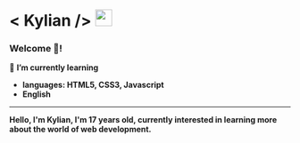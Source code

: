 # < Kylian />  <img src="https://cultofthepartyparrot.com/parrots/hd/brazilianfanparrot.gif" width="30" height="30"/> 
### Welcome 👋!

🌱 <strong>I’m currently learning<strong>
<ul>
  <li>languages: HTML5, CSS3, Javascript </li>
  <li>English</li>
</ul>
<hr>
Hello, I'm Kylian, I'm 17 years old, currently interested in learning more about the world of web development.

<!--
**Matheus-Drc/Matheus-Drc** is a ✨ _special_ ✨ repository because its `README.md` (this file) appears on your GitHub profile.

Here are some ideas to get you started:

- 🔭 I’m currently working on ...
- 🌱 I’m currently learning ...
- 👯 I’m looking to collaborate on ...
- 🤔 I’m looking for help with ...
- 💬 Ask me about ...
- 📫 How to reach me: ...
- 😄 Pronouns: ...
- ⚡ Fun fact: ...
-->
